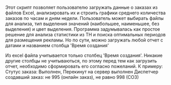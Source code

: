 Этот скрипт позволяет пользователю загружать данные о заказах из файлов Excel, анализировать их и строить графики среднего количества заказов по часам и дням недели. Пользователь может выбирать файлы для анализа, тип выделения значений (наибольшее, наименьшее, без выделения) и цвет выделения.
Программа задумывалась как простое решение для анализа статистики из ТН и поиска оптимальных периодов для размещения рекламы. Но по сути, можно загружать любой отчет с датами и названием столбца 'Время создания'

Из excel файла учитывается только столбец 'Время создания'. Никакие другие столбцы не учитываються, по этому перед тем как загрузить отчет, необходимо сформировать его согласно пожеланий. 
К примеру: 
    Стутус заказа: Выполнен, Перекинут на сервер выполнен
    Диспетчер создавший заказ: не 995 (онлайн заказ), не равно 998 (СОЗ)